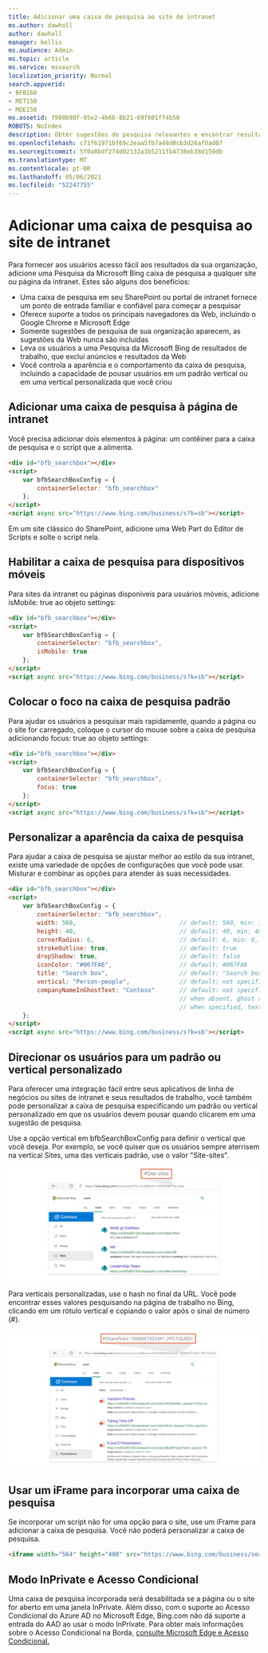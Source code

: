 ```yaml
---
title: Adicionar uma caixa de pesquisa ao site de intranet
ms.author: dawholl
author: dawholl
manager: kellis
ms.audience: Admin
ms.topic: article
ms.service: mssearch
localization_priority: Normal
search.appverid:
- BFB160
- MET150
- MOE150
ms.assetid: f980b90f-95e2-4b66-8b21-69f601ff4b50
ROBOTS: NoIndex
description: Obter sugestões de pesquisa relevantes e encontrar resultados de trabalho mais rapidamente adicionando uma caixa de pesquisa da Pesquisa da Microsoft ao seu site ou página da intranet.
ms.openlocfilehash: c71f61971bf69c2eaa5fb7a48d0cb3d26af0ad07
ms.sourcegitcommit: 5f0a8bdf274d02132a3b5211fb4738eb38d159db
ms.translationtype: MT
ms.contentlocale: pt-BR
ms.lasthandoff: 05/06/2021
ms.locfileid: "52247755"
---
```

# <a name="add-a-search-box-to-your-intranet-site"></a>Adicionar uma caixa de pesquisa ao site de intranet

Para fornecer aos usuários acesso fácil aos resultados da sua organização, adicione uma Pesquisa da Microsoft Bing caixa de pesquisa a qualquer site ou página da intranet. Estes são alguns dos benefícios:

- Uma caixa de pesquisa em seu SharePoint ou portal de intranet fornece um ponto de entrada familiar e confiável para começar a pesquisar
- Oferece suporte a todos os principais navegadores da Web, incluindo o Google Chrome e Microsoft Edge
- Somente sugestões de pesquisa de sua organização aparecem, as sugestões da Web nunca são incluídas
- Leva os usuários a uma Pesquisa da Microsoft Bing de resultados de trabalho, que exclui anúncios e resultados da Web
- Você controla a aparência e o comportamento da caixa de pesquisa, incluindo a capacidade de pousar usuários em um padrão vertical ou em uma vertical personalizada que você criou
  
## <a name="add-a-search-box-to-an-intranet-page"></a>Adicionar uma caixa de pesquisa à página de intranet

Você precisa adicionar dois elementos à página: um contêiner para a caixa de pesquisa e o script que a alimenta.
  
```html
<div id="bfb_searchbox"></div>
<script>
    var bfbSearchBoxConfig = {
        containerSelector: "bfb_searchbox"
    };
</script>
<script async src="https://www.bing.com/business/s?k=sb"></script>
```

Em um site clássico do SharePoint, adicione uma Web Part do Editor de Scripts e solte o script nela.
  
## <a name="enable-the-search-box-for-mobile"></a>Habilitar a caixa de pesquisa para dispositivos móveis

Para sites da intranet ou páginas disponíveis para usuários móveis, adicione isMobile: true ao objeto settings:
  
```html
<div id="bfb_searchbox"></div>
<script>
    var bfbSearchBoxConfig = {
        containerSelector: "bfb_searchbox", 
        isMobile: true
    };
</script>
<script async src="https://www.bing.com/business/s?k=sb"></script>
```

## <a name="put-focus-on-the-search-box-by-default"></a>Colocar o foco na caixa de pesquisa padrão

Para ajudar os usuários a pesquisar mais rapidamente, quando a página ou o site for carregado, coloque o cursor do mouse sobre a caixa de pesquisa adicionando focus: true ao objeto settings:
  
```html
<div id="bfb_searchbox"></div>
<script>
    var bfbSearchBoxConfig = {
        containerSelector: "bfb_searchbox",
        focus: true
    };
</script>
<script async src="https://www.bing.com/business/s?k=sb"></script>
```

## <a name="customize-the-appearance-of-the-search-box"></a>Personalizar a aparência da caixa de pesquisa 

Para ajudar a caixa de pesquisa se ajustar melhor ao estilo da sua intranet, existe uma variedade de opções de configurações que você pode usar. Misturar e combinar as opções para atender às suas necessidades.

```html
<div id="bfb_searchbox"></div>
<script>
    var bfbSearchBoxConfig = {
        containerSelector: "bfb_searchbox",
        width: 560,                             // default: 560, min: 360, max: 650
        height: 40,                             // default: 40, min: 40, max: 72
        cornerRadius: 6,                        // default: 6, min: 0, max: 25                                   
        strokeOutline: true,                    // default: true
        dropShadow: true,                       // default: false
        iconColor: "#067FA6",                   // default: #067FA6
        title: "Search box",                    // default: "Search box"
        vertical: "Person-people",              // default: not specified, search box directs to the All vertical on the WORK results page
        companyNameInGhostText: "Contoso"       // default: not specified
                                                // when absent, ghost text will be "Search work"
                                                // when specified, text will be "Search <companyNameInGhostText>"
    };
</script>
<script async src="https://www.bing.com/business/s?k=sb"></script>
```

## <a name="direct-users-to-a-default-or-custom-vertical"></a>Direcionar os usuários para um padrão ou vertical personalizado

Para oferecer uma integração fácil entre seus aplicativos de linha de negócios ou sites de intranet e seus resultados de trabalho, você também pode personalizar a caixa de pesquisa especificando um padrão ou vertical personalizado em que os usuários devem pousar quando clicarem em uma sugestão de pesquisa.

Use a opção vertical em bfbSearchBoxConfig para definir o vertical que você deseja. Por exemplo, se você quiser que os usuários sempre aterrisem na vertical Sites, uma das verticais padrão, use o valor "Site-sites".

![Captura de tela da página de resultados do trabalho na Pesquisa da Microsoft em Bing mostrando os resultados verticais de Sites e URL](media/sites-vertical-esb.png)

Para verticais personalizadas, use o hash no final da URL. Você pode encontrar esses valores pesquisando na página de trabalho no Bing, clicando em um rótulo vertical e copiando o valor após o sinal de número (#).

![Captura de tela da página de resultados do trabalho na Pesquisa da Microsoft em Bing mostrando uma URL e resultados verticais de apresentação personalizados](media/custom-vertical-esb.png)

## <a name="use-an-iframe-to-embed-a-search-box"></a>Usar um iFrame para incorporar uma caixa de pesquisa

Se incorporar um script não for uma opção para o site, use um iFrame para adicionar a caixa de pesquisa. Você não poderá personalizar a caixa de pesquisa.
  
```html
<iframe width="564" height="400" src="https://www.bing.com/business/searchbox"></iframe>
```

## <a name="inprivate-mode-and-conditional-access"></a>Modo InPrivate e Acesso Condicional

Uma caixa de pesquisa incorporada será desabilitada se a página ou o site for aberto em uma janela InPrivate. Além disso, com o suporte ao Acesso Condicional do Azure AD no Microsoft Edge, Bing.com não dá suporte a entrada do AAD ao usar o modo InPrivate. Para obter mais informações sobre o Acesso Condicional na Borda, [consulte Microsoft Edge e Acesso Condicional.](https://docs.microsoft.com/deployedge/ms-edge-security-conditional-access#accessing-conditional-access-protected-resources-in-microsoft-edge) 